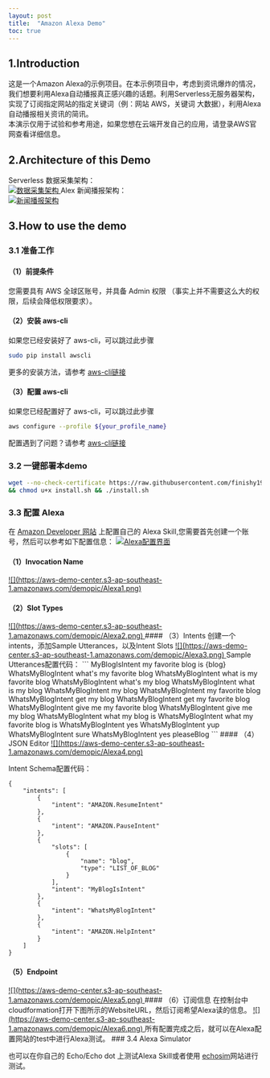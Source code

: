 ```yaml
---
layout: post
title:  "Amazon Alexa Demo"
toc: true
---
```



## 1.Introduction 
这是一个Amazon Alexa的示例项目。在本示例项目中，考虑到资讯爆炸的情况，我们想要利用Alexa自动播报真正感兴趣的话题。利用Serverless无服务器架构，实现了订阅指定网站的指定关键词（例：网站 AWS，关键词 大数据），利用Alexa自动播报相关资讯的简讯。  
本演示仅用于试验和参考用途，如果您想在云端开发自己的应用，请登录AWS官网查看详细信息。
## 2.Architecture of this Demo 
Serverless 数据采集架构：  
<a data-fancybox="gallery" href="https://aws-demo-center.s3-ap-southeast-1.amazonaws.com/demopic/Data_Collect.jpeg">
![数据采集架构](https://aws-demo-center.s3-ap-southeast-1.amazonaws.com/demopic/Data_Collect.jpeg)
</a>
Alex 新闻播报架构：  
<a data-fancybox="gallery" href="https://aws-demo-center.s3-ap-southeast-1.amazonaws.com/demopic/Alexa_Skill.jpeg">
![新闻播报架构](https://aws-demo-center.s3-ap-southeast-1.amazonaws.com/demopic/Alexa_Skill.jpeg)
</a>

## 3.How to use the demo

### 3.1 准备工作
#### （1）前提条件

您需要具有 AWS 全球区账号，并具备 Admin 权限 （事实上并不需要这么大的权限，后续会降低权限要求）。  

#### （2）安装 aws-cli

如果您已经安装好了 aws-cli，可以跳过此步骤

```sh
sudo pip install awscli
```

更多的安装方法，请参考 [aws-cli链接](https://github.com/aws/aws-cli)

#### （3）配置 aws-cli

如果您已经配置好了 aws-cli，可以跳过此步骤

```sh
aws configure --profile ${your_profile_name}
```

配置遇到了问题？请参考 [aws-cli链接](https://github.com/aws/aws-cli)

### 3.2 一键部署本demo

```sh
wget --no-check-certificate https://raw.githubusercontent.com/finishy1995/voixa/master/install.sh \
&& chmod u+x install.sh && ./install.sh
```
### 3.3 配置 Alexa

在 [Amazon Developer 网站](https://developer.amazon.com/) 上配置自己的 Alexa Skill,您需要首先创建一个账号，然后可以参考如下配置信息：
<a data-fancybox="gallery" href="https://aws-demo-center.s3-ap-southeast-1.amazonaws.com/demopic/alexa.png">
![Alexa配置界面](https://aws-demo-center.s3-ap-southeast-1.amazonaws.com/demopic/alexa.png)
</a>
#### （1）Invocation Name

<a data-fancybox="gallery" href="https://aws-demo-center.s3-ap-southeast-1.amazonaws.com/demopic/Alexa1.png">
![](https://aws-demo-center.s3-ap-southeast-1.amazonaws.com/demopic/Alexa1.png)
</a>

#### （2）Slot Types

<a data-fancybox="gallery" href="https://aws-demo-center.s3-ap-southeast-1.amazonaws.com/demopic/Alexa2.png">
![](https://aws-demo-center.s3-ap-southeast-1.amazonaws.com/demopic/Alexa2.png)
</a>
#### （3）Intents
创建一个intents，添加Sample Utterances，以及Intent Slots
<a data-fancybox="gallery" href="https://aws-demo-center.s3-ap-southeast-1.amazonaws.com/demopic/Alexa3.png">
![](https://aws-demo-center.s3-ap-southeast-1.amazonaws.com/demopic/Alexa3.png)
</a>
Sample Utterances配置代码：
```
MyBlogIsIntent my favorite blog is {blog}
WhatsMyBlogIntent what's my favorite blog
WhatsMyBlogIntent what is my favorite blog
WhatsMyBlogIntent what's my blog
WhatsMyBlogIntent what is my blog
WhatsMyBlogIntent my blog
WhatsMyBlogIntent my favorite blog
WhatsMyBlogIntent get my blog
WhatsMyBlogIntent get my favorite blog
WhatsMyBlogIntent give me my favorite blog
WhatsMyBlogIntent give me my blog
WhatsMyBlogIntent what my blog is
WhatsMyBlogIntent what my favorite blog is
WhatsMyBlogIntent yes
WhatsMyBlogIntent yup
WhatsMyBlogIntent sure
WhatsMyBlogIntent yes pleaseBlog
```
#### （4）JSON Editor

<a data-fancybox="gallery" href="https://aws-demo-center.s3-ap-southeast-1.amazonaws.com/demopic/Alexa4.png">
![](https://aws-demo-center.s3-ap-southeast-1.amazonaws.com/demopic/Alexa4.png)
</a>

Intent Schema配置代码：
```
{
    "intents": [
        {
            "intent": "AMAZON.ResumeIntent"
        },
        {
            "intent": "AMAZON.PauseIntent"
        },
        {
            "slots": [
                {
                    "name": "blog",
                    "type": "LIST_OF_BLOG"
                }
            ],
            "intent": "MyBlogIsIntent"
        },
        {
            "intent": "WhatsMyBlogIntent"
        },
        {
            "intent": "AMAZON.HelpIntent"
        }
    ]
}
```
#### （5）Endpoint

<a data-fancybox="gallery" href="https://aws-demo-center.s3-ap-southeast-1.amazonaws.com/demopic/Alexa5.png">
![](https://aws-demo-center.s3-ap-southeast-1.amazonaws.com/demopic/Alexa5.png)
</a>
#### （6）订阅信息
在控制台中cloudformation打开下图所示的WebsiteURL，然后订阅希望Alexa读的信息。

<a data-fancybox="gallery" href="https://aws-demo-center.s3-ap-southeast-1.amazonaws.com/demopic/Alexa6.png">
![](https://aws-demo-center.s3-ap-southeast-1.amazonaws.com/demopic/Alexa6.png)
</a>
所有配置完成之后，就可以在Alexa配置网站的test中进行Alexa测试。
### 3.4 Alexa Simulator

也可以在你自己的 Echo/Echo dot 上测试Alexa Skill或者使用 [echosim](https://echosim.io/welcome)网站进行测试。
